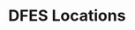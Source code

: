 ---
schema: default
title: DFES Locations
organization: DFES
notes: >-
  This dataset consists of point data showing the location of DFES Stations and
  Offices.
resources:
  - name: SLIP
    url: >-
      https://services.slip.wa.gov.au/public/services/DFES_Public_Services/DFES_Public_Services/MapServer/WMSServer
    format: api
license: 'https://creativecommons.org/licenses/by/4.0/'
category:
  - Uncategorized
maintainer: DFES Spatial Services
maintainer_email: GIS@dfes.wa.gov.au
---